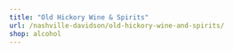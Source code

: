 ```yaml
---
title: "Old Hickory Wine & Spirits"
url: /nashville-davidson/old-hickory-wine-and-spirits/
shop: alcohol
---
```

